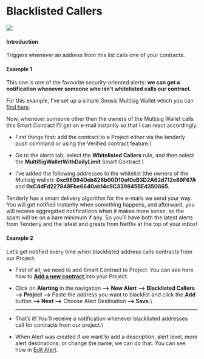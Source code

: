 # Blacklisted Callers

![](<../../.gitbook/assets/Blacklisted-Callers (1).gif>)

#### Introduction

Triggers whenever an address from this list calls one of your contracts.

#### Example 1

This one is one of the favourite security-oriented alerts: **we can get a notification whenever someone who isn’t whitelisted calls our contract**.

For this example, I’ve set up a simple Gnosis Multisig Wallet which you can [find here](https://dashboard.tenderly.co/contract/kovan/0xbcf55f198e2a5ff4c632610183b1a5290c193e4a?utm\_source=medium\&utm\_campaign=alerting\_release\&utm\_medium=post\&utm\_content=public\_contract\_listing).

Now, whenever someone other then the owners of the Multisig Wallet calls this Smart Contract I’ll get an e-mail instantly so that I can react accordingly.

* First things first: add the contract to a Project either via the tenderly push command or using the Verified contract feature.\

* Go to the alerts tab, select the **Whitelisted Callers** rule, and then select the **MultiSigWalletWithDailyLimit** Smart Contract.\

* I’ve added the following addresses to the whitelist (the owners of the Multisig wallet): **0xc9E094Deb826b00D10af0aB3D2A62d712e89F67A** and **0xC4dFd227848Fbe6640ab14c9C339845BEd350665.**

Tenderly has a smart delivery algorithm for the e-mails we send your way. You will get notified instantly when something happens, and afterward, you will receive aggregated notifications when it makes more sense, so the spam will be on a bare minimum if any. So you’ll have both the latest alerts from Tenderly and the latest and greats from Netflix at the top of your inbox!

#### Example 2

Let’s get notified every time when blacklisted address calls contracts from our Project.

*   First of all, we need to add Smart Contract to Project. You can see here how to [**Add a new contract** ](../../monitoring/smart-contracts/)into your Project.


* Click on **Alerting** in the navigation **—>** **New Alert** **—>** **Blacklisted Callers —> Project —>** Paste the address you want to blacklist and click the **Add** button **—> Next —>** Choose Alert Destination **—> Save.**\
  ****
* That’s it! You'll receive a notification whenever blacklisted addresses call for contracts from our project.\

* When Alert was created if we want to add a description, alert level, more alert destinations, or change the name, we can do that. You can see how in [Edit Alert](editing-an-alert.md).
